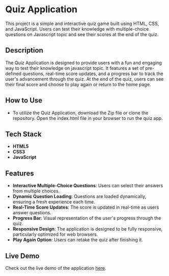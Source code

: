 # Quiz Application

This project is a simple and interactive quiz game built using HTML, CSS, and JavaScript. Users can test their knowledge with multiple-choice questions on Javascript topic and see their scores at the end of the quiz.

## Description

The Quiz Application is designed to provide users with a fun and engaging way to test their knowledge on javascript topic. It features a set of pre-defined questions, real-time score updates, and a progress bar to track the user's advancement through the quiz. At the end of the quiz, users can see their final score and choose to play again or return to the home page.

## How to Use

- To utilize the Quiz Application, download the Zip file or clone the repository. Open the index.html file in your browser to run the quiz app.
## Tech Stack

- **HTML5**
- **CSS3**
- **JavaScript**

## Features

- **Interactive Multiple-Choice Questions**: Users can select their answers from multiple choices.
- **Dynamic Question Loading**: Questions are loaded dynamically, ensuring a fresh experience each time.
- **Real-Time Score Updates**: The score is updated in real-time as users answer questions.
- **Progress Bar**: Visual representation of the user's progress through the quiz.
- **Responsive Design**: The application is designed to be fully responsive, particularly optimized for web browsers.
- **Play Again Option**: Users can retake the quiz after finishing it.

## Live Demo

Check out the live demo of the application [here](https://quiz-proj.netlify.app/).

